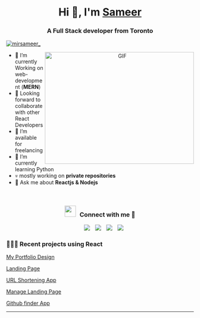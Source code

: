 
<h1 align="center">Hi 👋, I'm <a href="#" target="blank">
Sameer</a></h1>
<h3 align="center">A  Full Stack developer from Toronto</h3>

<p align="left"> <a href="https://twitter.com/mirsameer_" target="blank"><img src="https://img.shields.io/twitter/follow/mirsameer_?logo=twitter&style=for-the-badge" alt="mirsameer_" /></a> </p>

<a target="_blank" align="center">
  <img align="right" top="500" height="300" width="400" alt="GIF" src="https://media.giphy.com/media/SWoSkN6DxTszqIKEqv/giphy.gif">
</a>

- 🌱 I’m currently Working on web-development (**MERN**)
-  👯 Looking forward to collaborate with other React Developers
- 🤝 I’m available for freelancing
- 🌱 I’m currently learning Python
-  💀  mostly working on  **private repositories**
- 💬 Ask me about **Reactjs & Nodejs**

<br/>
<h3 align="center" > <img src="https://media.giphy.com/media/iY8CRBdQXODJSCERIr/giphy.gif" width="30" height="30" style="margin-right: 10px;">Connect with me 🤝 </h3>

<p align="center">

 <div align="center"  class="icons-social" style="margin-left: 10px;">
        <a style="margin-left: 10px;"  target="_blank" href="https://www.linkedin.com/in/mirsameerirfan/">
			<img src="https://img.icons8.com/doodle/40/000000/linkedin--v2.png"></a>
        <a style="margin-left: 10px;" target="_blank" href="https://github.com/msi117">
		<img src="https://img.icons8.com/doodle/40/000000/github--v1.png"></a>
        <a style="margin-left: 10px;" target="_blank" href="https://instagram.com/mirsameerirfan">
			<img src="https://img.icons8.com/doodle/40/000000/instagram-new--v2.png"></a>
		<a style="margin-left: 10px;" target="_blank" href="https://twitter.com/mirsameer_">
			<img src="https://img.icons8.com/doodle/1x/twitter-squared--v2.png" ></a>
      </div>

</p>
<!-- BLOG-POST-LIST:START -->

### 👨🏻‍💻 Recent projects using React 
[My Portfolio Design](https://my-portfolio-one-jade.vercel.app/)

[Landing Page](https://gpt3-e9g4rrts4-msi117.vercel.app/)

[URL Shortening App](https://url-shortening-api-landing-page-two.vercel.app/)

[Manage Landing Page](https://manage-landing-page-indol.vercel.app/)

[Github finder App](https://github-finder-using-react.vercel.app/)

<!-- BLOG-POST-LIST:END -->

---
